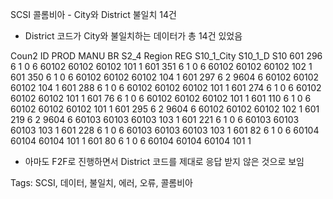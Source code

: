 SCSI 콜롬비아 - City와 District 불일치 14건


* District 코드가 City와 불일치하는 데이터가 총 14건 있었음

Coun2	ID	PROD	MANU	BR	S2_4	Region	REG	S10_1_City	S10_1_D	S10
601	296	6	1	0	6	60102	60102	60102	101	1
601	351	6	1	0	6	60102	60102	60102	102	1
601	350	6	1	0	6	60102	60102	60102	104	1
601	297	6	2	9604	6	60102	60102	60102	104	1
601	288	6	1	0	6	60102	60102	60102	101	1
601	274	6	1	0	6	60102	60102	60102	101	1
601	76	6	1	0	6	60102	60102	60102	101	1
601	110	6	1	0	6	60102	60102	60102	101	1
601	295	6	2	9604	6	60102	60102	60102	102	1
601	219	6	2	9604	6	60103	60103	60103	103	1
601	221	6	1	0	6	60103	60103	60103	103	1
601	228	6	1	0	6	60103	60103	60103	103	1
601	82	6	1	0	6	60104	60104	60104	101	1
601	80	6	1	0	6	60104	60104	60104	101	1


* 아마도 F2F로 진행하면서 District 코드를 제대로 응답 받지 않은 것으로 보임

Tags:
  SCSI, 데이터, 불일치, 에러, 오류, 콜롬비아